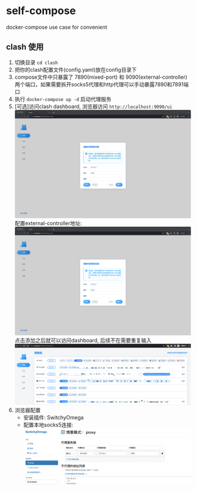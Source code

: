 # self-compose
docker-compose use case for convenient


## clash 使用
1. 切换目录 `cd clash`
2. 把你的clash配置文件(config.yaml)放在config目录下
3. compose文件中只暴露了 7890(mixed-port) 和 9090(external-controller) 两个端口，如果需要拆开socks5代理和http代理可以手动暴露7890和7891端口
4. 执行 `docker-compose up -d` 启动代理服务
5. [可选]访问clash dashboard, 浏览器访问 `http://localhost:9090/ui`
   ![clash-1.png](./images/clash-1.png "首次访问dashboard")
   配置external-controller地址:
   ![clash-2.png](./images/clash-2.png "修改为127.0.0.1:9090")
   点击添加之后就可以访问dashboard, 后续不在需要重复输入
   ![clash-3.png](./images/clash-3.png "dashboard主页面")
6. 浏览器配置
   - 安装插件: SwitchyOmega
   - 配置本地socks5连接:
      ![clash-4.png](./images/clash-4.png "本地配置")